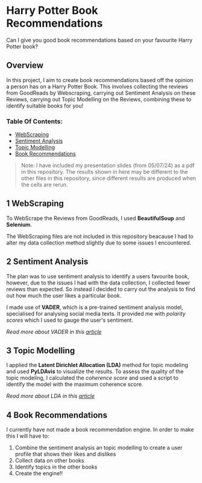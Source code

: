 # Harry Potter Book Recommendations
 Can I give you good book recommendations based on your favourite Harry Potter book?
 
 ## Overview
 In this project, I aim to create book recommendations based off the opinion a person has on a Harry Potter Book. This involves collecting the reviews from GoodReads by Webscraping, carrying out Sentiment Analysis on these Reviews, carrying out Topic Modelling on the Reviews, combining these to identify suitable books for you!
 
 
### Table Of Contents:
* [WebScraping](#1)
* [Sentiment Analysis](#2)
* [Topic Modelling](#3)
* [Book Recommendations](#4)

> Note: I have included my presentation slides (from 05/07/24) as a pdf in this repository. The results shown in here may be different to the other files in this repository, since different results are produced when the cells are rerun.

## **1** WebScraping <a class="anchor" id="1"></a>
To WebScrape the Reviews from GoodReads, I used **BeautifulSoup** and **Selenium**. 

The WebScraping files are not included in this repository beacause I had to alter my data collection method slightly due to some issues I encountered. 

## **2** Sentiment Analysis <a class="anchor" id="2"></a>
The plan was to use sentiment analysis to identify a users favourite book, however, due to the issues I had with the data collection, I collected fewer reviews than expected. So instead I decided to carry out the analysis to find out how much the user likes a particular book. 

I made use of **VADER**, which is a pre-trained sentiment analysis model, specialised for analysing social media texts. It provided me with _polarity scores_ which I used to gauge the user's sentiment.

_Read more about VADER in this [article](https://medium.com/@rslavanyageetha/vader-a-comprehensive-guide-to-sentiment-analysis-in-python-c4f1868b0d2e)_

## **3** Topic Modelling <a class="anchor" id="3"></a>
I applied the **Latent Dirichlet Allocation (LDA)** method for topic modeling and used **PyLDAvis** to visualize the results.
To assess the quality of the topic modeling, I calculated the _coherence score_ and used a script to identify the model with the maximum coherence score.

_Read more about LDA in this [article](https://towardsdatascience.com/latent-dirichlet-allocation-lda-9d1cd064ffa2)_

## **4** Book Recommendations <a class="anchor" id="4"></a>
I currently have not made a book recommendation engine. In order to make this I will have to:
 1. Combine the sentiment analysis an topic modelling to create a user profile that shows their likes and dislikes
 2. Collect data on other books
 3. Identify topics in the other books
 4. Create the engine!!
